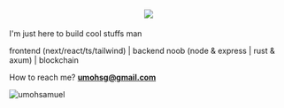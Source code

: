 
<h1 align="center">
  <a href="https://git.io/typing-svg">
    <img src="https://readme-typing-svg.herokuapp.com/?lines=Hello,+There!+👋;I'm+bigSam;I'm+a+Software+Engineer;Nice+to+meet+you!&center=true&size=30">
  </a>
</h1>

<p>I'm just here to build cool stuffs man</p>
<p>frontend (next/react/ts/tailwind) | backend noob (node & express | rust & axum) | blockchain</p>



How to reach me? **<a href="mailto:umohsg@gmail.com"></a>umohsg@gmail.com**





  <p><img src="https://github-readme-stats.vercel.app/api/top-langs?username=umohsamuel&show_icons=true&locale=en&layout=compact" alt="umohsamuel" /></p>

